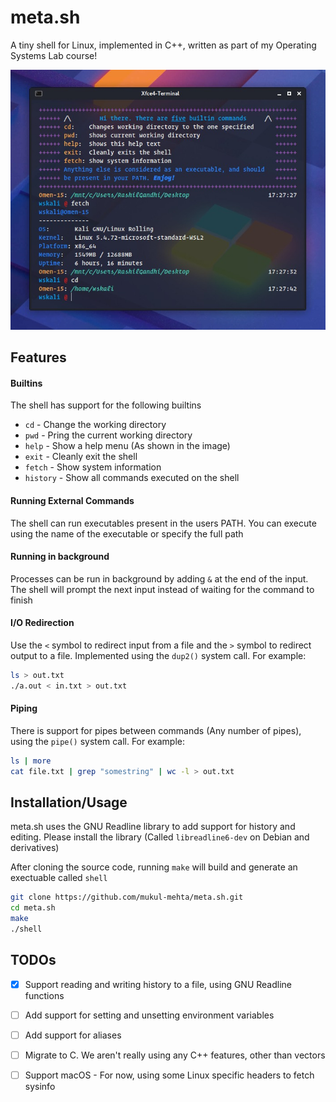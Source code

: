 # meta.sh

A tiny shell for Linux, implemented in C++, written as part of my Operating Systems Lab course!



<p align="center">
  <img src="assets/shell.jpeg" alt="Running the shell"/>
</p>



## Features

#### Builtins

The shell has support for the following builtins

- ```cd``` - Change the working directory
- ```pwd``` - Pring the current working directory
- ```help``` - Show a help menu (As shown in the image)
- ```exit``` - Cleanly exit the shell
- ```fetch``` - Show system information
- ```history``` - Show all commands executed on the shell



#### Running External Commands

The shell can run executables present in the users PATH. You can execute using the name of the executable or specify the full path



#### Running in background

Processes can be run in background by adding ```&``` at the end of the input. The shell will prompt the next input instead of waiting for the command to finish



#### I/O Redirection

Use the ```<``` symbol to redirect input from a file and the ```>``` symbol to redirect output to a file. Implemented using the ```dup2()``` system call. For example:

```bash
ls > out.txt
./a.out < in.txt > out.txt
```



#### Piping

There is support for pipes between commands (Any number of pipes), using the ```pipe()``` system call. For example:

```bash
ls | more
cat file.txt | grep "somestring" | wc -l > out.txt
```



## Installation/Usage

meta.sh uses the GNU Readline library to add support for history and editing. Please install the library (Called ```libreadline6-dev``` on Debian and derivatives)

After cloning the source code, running ```make``` will build and generate an exectuable called ```shell```

```bash
git clone https://github.com/mukul-mehta/meta.sh.git
cd meta.sh
make
./shell
```



## TODOs

- [x] Support reading and writing history to a file, using GNU Readline functions

- [ ] Add support for setting and unsetting environment variables

- [ ] Add support for aliases

- [ ] Migrate to C. We aren't really using any C++ features, other than vectors

- [ ] Support macOS - For now, using some Linux specific headers to fetch sysinfo

